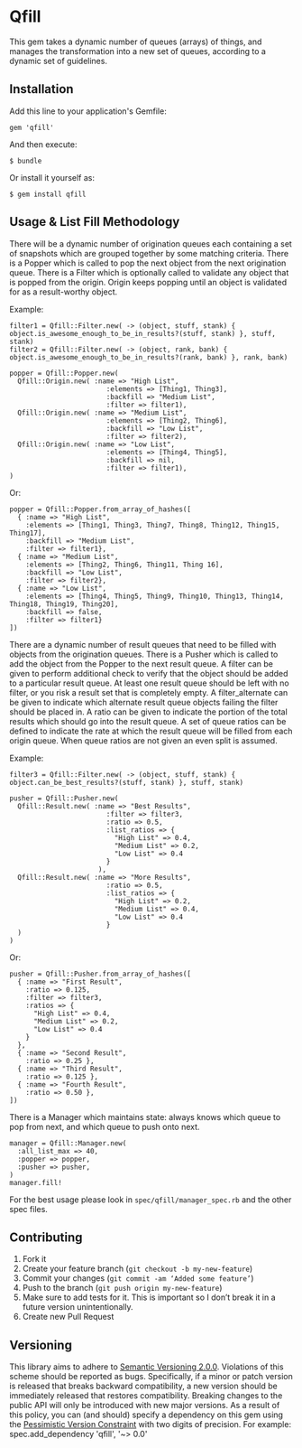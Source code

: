 # Qfill

This gem takes a dynamic number of queues (arrays) of things, and manages the transformation into a new set of queues,
according to a dynamic set of guidelines.

## Installation

Add this line to your application's Gemfile:

    gem 'qfill'

And then execute:

    $ bundle

Or install it yourself as:

    $ gem install qfill

## Usage & List Fill Methodology

There will be a dynamic number of origination queues each containing a set of snapshots which are grouped together by
some matching criteria.
There is a Popper which is called to pop the next object from the next origination queue.
There is a Filter which is optionally called to validate any object that is popped from the origin.
Origin keeps popping until an object is validated for as a result-worthy object.

Example:

    filter1 = Qfill::Filter.new( -> (object, stuff, stank) { object.is_awesome_enough_to_be_in_results?(stuff, stank) }, stuff, stank)
    filter2 = Qfill::Filter.new( -> (object, rank, bank) { object.is_awesome_enough_to_be_in_results?(rank, bank) }, rank, bank)

    popper = Qfill::Popper.new(
      Qfill::Origin.new( :name => "High List",
                            :elements => [Thing1, Thing3],
                            :backfill => "Medium List",
                            :filter => filter1),
      Qfill::Origin.new( :name => "Medium List",
                            :elements => [Thing2, Thing6],
                            :backfill => "Low List",
                            :filter => filter2),
      Qfill::Origin.new( :name => "Low List",
                            :elements => [Thing4, Thing5],
                            :backfill => nil,
                            :filter => filter1),
    )

Or:

    popper = Qfill::Popper.from_array_of_hashes([
      { :name => "High List",
        :elements => [Thing1, Thing3, Thing7, Thing8, Thing12, Thing15, Thing17],
        :backfill => "Medium List",
        :filter => filter1},
      { :name => "Medium List",
        :elements => [Thing2, Thing6, Thing11, Thing 16],
        :backfill => "Low List",
        :filter => filter2},
      { :name => "Low List",
        :elements => [Thing4, Thing5, Thing9, Thing10, Thing13, Thing14, Thing18, Thing19, Thing20],
        :backfill => false,
        :filter => filter1}
    ])

There are a dynamic number of result queues that need to be filled with objects from the origination queues.
There is a Pusher which is called to add the object from the Popper to the next result queue.
A filter can be given to perform additional check to verify that the object should be added to a particular result queue.
At least one result queue should be left with no filter, or you risk a result set that is completely empty.
A filter_alternate can be given to indicate which alternate result queue objects failing the filter should be placed in.
A ratio can be given to indicate the portion of the total results which should go into the result queue.
A set of queue ratios can be defined to indicate the rate at which the result queue will be filled from each origin queue.
When queue ratios are not given an even split is assumed.

Example:

    filter3 = Qfill::Filter.new( -> (object, stuff, stank) { object.can_be_best_results?(stuff, stank) }, stuff, stank)

    pusher = Qfill::Pusher.new(
      Qfill::Result.new( :name => "Best Results",
                            :filter => filter3,
                            :ratio => 0.5,
                            :list_ratios => {
                              "High List" => 0.4,
                              "Medium List" => 0.2,
                              "Low List" => 0.4
                            }
                          ),
      Qfill::Result.new( :name => "More Results",
                            :ratio => 0.5,
                            :list_ratios => {
                              "High List" => 0.2,
                              "Medium List" => 0.4,
                              "Low List" => 0.4
                            }
      )
    )

Or:

    pusher = Qfill::Pusher.from_array_of_hashes([
      { :name => "First Result",
        :ratio => 0.125,
        :filter => filter3,
        :ratios => {
          "High List" => 0.4,
          "Medium List" => 0.2,
          "Low List" => 0.4
        }
      },
      { :name => "Second Result",
        :ratio => 0.25 },
      { :name => "Third Result",
        :ratio => 0.125 },
      { :name => "Fourth Result",
        :ratio => 0.50 },
    ])

There is a Manager which maintains state: always knows which queue to pop from next, and which queue to push onto next.

    manager = Qfill::Manager.new(
      :all_list_max => 40,
      :popper => popper,
      :pusher => pusher,
    )
    manager.fill!

For the best usage please look in `spec/qfill/manager_spec.rb` and the other spec files.

## Contributing

1. Fork it
2. Create your feature branch (`git checkout -b my-new-feature`)
3. Commit your changes (`git commit -am ‘Added some feature’`)
4. Push to the branch (`git push origin my-new-feature`)
5. Make sure to add tests for it. This is important so I don’t break it in a future version unintentionally.
6. Create new Pull Request

## Versioning

This library aims to adhere to [Semantic Versioning 2.0.0][semver].
Violations of this scheme should be reported as bugs. Specifically,
if a minor or patch version is released that breaks backward
compatibility, a new version should be immediately released that
restores compatibility. Breaking changes to the public API will
only be introduced with new major versions.
As a result of this policy, you can (and should) specify a
dependency on this gem using the [Pessimistic Version Constraint][pvc] with two digits of precision.
For example:
    spec.add_dependency 'qfill', '~> 0.0'

[semver]: http://semver.org/
[pvc]: http://docs.rubygems.org/read/chapter/16#page74
